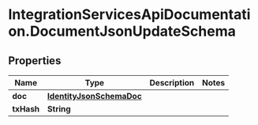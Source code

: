 # IntegrationServicesApiDocumentation.DocumentJsonUpdateSchema

## Properties
Name | Type | Description | Notes
------------ | ------------- | ------------- | -------------
**doc** | [**IdentityJsonSchemaDoc**](IdentityJsonSchemaDoc.md) |  | 
**txHash** | **String** |  | 
